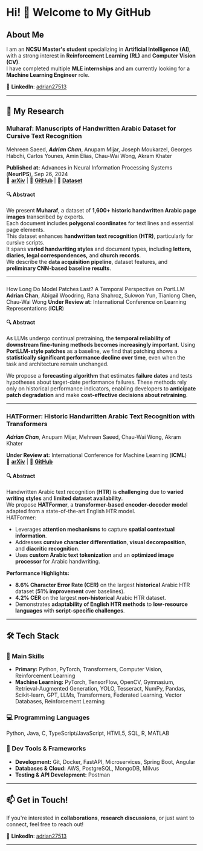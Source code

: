 # Hi! 👋 Welcome to My GitHub  

## About Me  
I am an **NCSU Master's student** specializing in **Artificial Intelligence (AI)**, with a strong interest in **Reinforcement Learning (RL)** and **Computer Vision (CV)**.  
I have completed multiple **MLE internships** and am currently looking for a **Machine Learning Engineer** role.  

📌 **LinkedIn**: [adrian27513](https://www.linkedin.com/in/adrian27513/)  

---

## 🔬 My Research  

### Muharaf: Manuscripts of Handwritten Arabic Dataset for Cursive Text Recognition  
Mehreen Saeed, ***Adrian Chan***, Anupam Mijar, Joseph Moukarzel, Georges Habchi, Carlos Younes, Amin Elias, Chau-Wai Wong, Akram Khater

**Published at:** Advances in Neural Information Processing Systems (**NeurIPS**), Sep 26, 2024  
📄 **[arXiv](https://arxiv.org/abs/2406.09630)** | 💾 **[GitHub](https://github.com/mehreenmehreen/muharaf)** | 📂 **[Dataset](https://zenodo.org/records/11492215)**  

#### 🔍 Abstract  
We present **Muharaf**, a dataset of **1,600+ historic handwritten Arabic page images** transcribed by experts.  
Each document includes **polygonal coordinates** for text lines and essential page elements.  
This dataset enhances **handwritten text recognition (HTR)**, particularly for cursive scripts.  
It spans **varied handwriting styles** and document types, including **letters, diaries, legal correspondences,** and **church records**.  
We describe the **data acquisition pipeline**, dataset features, and **preliminary CNN-based baseline results**.  

---
### 
How Long Do Model Patches Last? A Temporal Perspective on PortLLM
**Adrian Chan**, Abigail Woodring, Rana Shahroz, Sukwon Yun, Tianlong Chen, Chau-Wai Wong
**Under Review at:** International Conference on Learning Representations (**ICLR**)  

#### 🔍 Abstract  
As LLMs undergo continual pretraining, the **temporal reliability of downstream fine-tuning methods becomes increasingly important**. Using **PortLLM-style patches** as a baseline, we find that patching shows a **statistically significant performance decline over time**, even when the task and architecture remain unchanged.

We propose a **forecasting algorithm** that estimates **failure dates** and tests hypotheses about target-date performance failures. These methods rely only on historical performance indicators, enabling developers to **anticipate patch degradation** and make **cost-effective decisions about retraining**.

---

### HATFormer: Historic Handwritten Arabic Text Recognition with Transformers
***Adrian Chan***, Anupam Mijar, Mehreen Saeed, Chau-Wai Wong, Akram Khater

**Under Review at:** International Conference for Machine Learning (**ICML**)  
📄 **[arXiv](https://arxiv.org/abs/2410.02179)** | 💾 **[GitHub](https://zenodo.org/records/14165756)**  

#### 🔍 Abstract  
Handwritten Arabic text recognition (**HTR**) is **challenging** due to **varied writing styles** and **limited dataset availability**.  
We propose **HATFormer**, a **transformer-based encoder-decoder model** adapted from a state-of-the-art English HTR model.  
HATFormer:  
- Leverages **attention mechanisms** to capture **spatial contextual information**.  
- Addresses **cursive character differentiation**, **visual decomposition**, and **diacritic recognition**.  
- Uses **custom Arabic text tokenization** and an **optimized image processor** for Arabic handwriting.  

**Performance Highlights:**  
- **8.6% Character Error Rate (CER)** on the largest **historical** Arabic HTR dataset (**51% improvement** over baselines).  
- **4.2% CER** on the largest **non-historical** Arabic HTR dataset.  
- Demonstrates **adaptability of English HTR methods** to **low-resource languages** with **script-specific challenges**.  

---

## 🛠️ Tech Stack  

### 🌟 Main Skills  
- **Primary:** Python, PyTorch, Transformers, Computer Vision, Reinforcement Learning
- **Machine Learning:** PyTorch, TensorFlow, OpenCV, Gymnasium, Retrieval-Augmented Generation, YOLO, Tesseract, NumPy, Pandas, Scikit-learn, GPT, LLMs, Transformers, Federated Learning, Vector Databases, Reinforcement Learning

### 💻 Programming Languages  
Python, Java, C, TypeScript/JavaScript, HTML5, SQL, R, MATLAB 

### 🚀 Dev Tools & Frameworks  
- **Development:** Git, Docker, FastAPI, Microservices, Spring Boot, Angular  
- **Databases & Cloud:** AWS, PostgreSQL, MongoDB, Milvus  
- **Testing & API Development:** Postman  

---

## 📫 Get in Touch!  
If you're interested in **collaborations**, **research discussions**, or just want to connect, feel free to reach out!  

📌 **LinkedIn**: [adrian27513](https://www.linkedin.com/in/adrian27513/)  

---
